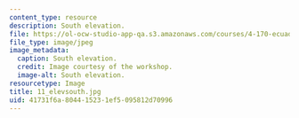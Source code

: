```yaml
---
content_type: resource
description: South elevation.
file: https://ol-ocw-studio-app-qa.s3.amazonaws.com/courses/4-170-ecuador-workshop-fall-2006/41731f6a804415231ef5095812d70996_11_elevsouth.jpg
file_type: image/jpeg
image_metadata:
  caption: South elevation.
  credit: Image courtesy of the workshop.
  image-alt: South elevation.
resourcetype: Image
title: 11_elevsouth.jpg
uid: 41731f6a-8044-1523-1ef5-095812d70996
---
```

